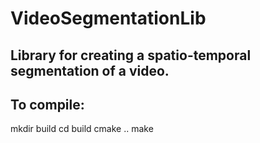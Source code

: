  # VideoSegmentationLib
 ## Library for creating a spatio-temporal segmentation of a video.
 
 ## To compile:
 mkdir build
 cd build
 cmake ..
 make